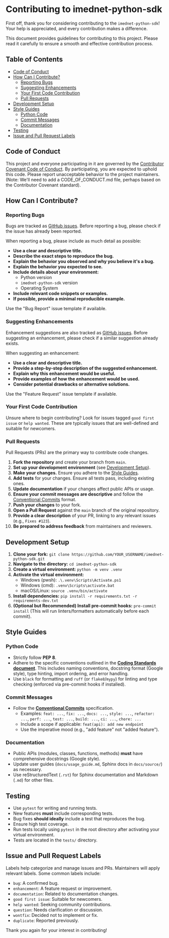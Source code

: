 # Contributing to imednet-python-sdk

First off, thank you for considering contributing to the `imednet-python-sdk`! Your help is appreciated, and every contribution makes a difference.

This document provides guidelines for contributing to this project. Please read it carefully to ensure a smooth and effective contribution process.

## Table of Contents

* [Code of Conduct](#code-of-conduct)
* [How Can I Contribute?](#how-can-i-contribute)
  * [Reporting Bugs](#reporting-bugs)
  * [Suggesting Enhancements](#suggesting-enhancements)
  * [Your First Code Contribution](#your-first-code-contribution)
  * [Pull Requests](#pull-requests)
* [Development Setup](#development-setup)
* [Style Guides](#style-guides)
  * [Python Code](#python-code)
  * [Commit Messages](#commit-messages)
  * [Documentation](#documentation)
* [Testing](#testing)
* [Issue and Pull Request Labels](#issue-and-pull-request-labels)

## Code of Conduct

This project and everyone participating in it are governed by the [Contributor Covenant Code of Conduct](CODE_OF_CONDUCT.md). By participating, you are expected to uphold this code. Please report unacceptable behavior to the project maintainers. (Note: We'll need to add a CODE_OF_CONDUCT.md file, perhaps based on the Contributor Covenant standard).

## How Can I Contribute?

### Reporting Bugs

Bugs are tracked as [GitHub issues](https://github.com/FrederickdeRuiter/imednet-python-sdk/issues). Before reporting a bug, please check if the issue has already been reported.

When reporting a bug, please include as much detail as possible:

* **Use a clear and descriptive title.**
* **Describe the exact steps to reproduce the bug.**
* **Explain the behavior you observed and why you believe it's a bug.**
* **Explain the behavior you expected to see.**
* **Include details about your environment:**
  * Python version
  * `imednet-python-sdk` version
  * Operating System
* **Include relevant code snippets or examples.**
* **If possible, provide a minimal reproducible example.**

Use the "Bug Report" issue template if available.

### Suggesting Enhancements

Enhancement suggestions are also tracked as [GitHub issues](https://github.com/FrederickdeRuiter/imednet-python-sdk/issues). Before suggesting an enhancement, please check if a similar suggestion already exists.

When suggesting an enhancement:

* **Use a clear and descriptive title.**
* **Provide a step-by-step description of the suggested enhancement.**
* **Explain why this enhancement would be useful.**
* **Provide examples of how the enhancement would be used.**
* **Consider potential drawbacks or alternative solutions.**

Use the "Feature Request" issue template if available.

### Your First Code Contribution

Unsure where to begin contributing? Look for issues tagged `good first issue` or `help wanted`. These are typically issues that are well-defined and suitable for newcomers.

### Pull Requests

Pull Requests (PRs) are the primary way to contribute code changes.

1. **Fork the repository** and create your branch from `main`.
2. **Set up your development environment** (see [Development Setup](#development-setup)).
3. **Make your changes.** Ensure you adhere to the [Style Guides](#style-guides).
4. **Add tests** for your changes. Ensure all tests pass, including existing ones.
5. **Update documentation** if your changes affect public APIs or usage.
6. **Ensure your commit messages are descriptive** and follow the [Conventional Commits](#commit-messages) format.
7. **Push your changes** to your fork.
8. **Open a Pull Request** against the `main` branch of the original repository.
9. **Provide a clear description** of your PR, linking to any relevant issues (e.g., `Fixes #123`).
10. **Be prepared to address feedback** from maintainers and reviewers.

## Development Setup

1. **Clone your fork:** `git clone https://github.com/YOUR_USERNAME/imednet-python-sdk.git`
2. **Navigate to the directory:** `cd imednet-python-sdk`
3. **Create a virtual environment:** `python -m venv .venv`
4. **Activate the virtual environment:**
    * Windows (pwsh): `.\.venv\Scripts\Activate.ps1`
    * Windows (cmd): `.venv\Scripts\activate.bat`
    * macOS/Linux: `source .venv/bin/activate`
5. **Install dependencies:** `pip install -r requirements.txt -r requirements-dev.txt`
6. **(Optional but Recommended) Install pre-commit hooks:** `pre-commit install` (This will run linters/formatters automatically before each commit).

## Style Guides

### Python Code

* Strictly follow **PEP 8**.
* Adhere to the specific conventions outlined in the [**Coding Standards document**](docs/coding_standards.md). This includes naming conventions, docstring format (Google style), type hinting, import ordering, and error handling.
* Use `black` for formatting and `ruff` (or `flake8`/`mypy`) for linting and type checking (enforced via pre-commit hooks if installed).

### Commit Messages

* Follow the [**Conventional Commits**](https://www.conventionalcommits.org/en/v1.0.0/) specification.
  * Examples: `feat: ...`, `fix: ...`, `docs: ...`, `style: ...`, `refactor: ...`, `perf: ...`, `test: ...`, `build: ...`, `ci: ...`, `chore: ...`
  * Include a scope if applicable: `feat(api): add new endpoint`
  * Use the imperative mood (e.g., "add feature" not "added feature").

### Documentation

* Public APIs (modules, classes, functions, methods) **must** have comprehensive docstrings (Google style).
* Update user guides (`docs/usage_guide.md`, Sphinx docs in `docs/source/`) as necessary.
* Use reStructuredText (`.rst`) for Sphinx documentation and Markdown (`.md`) for other files.

## Testing

* Use `pytest` for writing and running tests.
* New features **must** include corresponding tests.
* Bug fixes **should ideally** include a test that reproduces the bug.
* Ensure high test coverage.
* Run tests locally using `pytest` in the root directory after activating your virtual environment.
* Tests are located in the `tests/` directory.

## Issue and Pull Request Labels

Labels help categorize and manage issues and PRs. Maintainers will apply relevant labels. Some common labels include:

* `bug`: A confirmed bug.
* `enhancement`: A feature request or improvement.
* `documentation`: Related to documentation changes.
* `good first issue`: Suitable for newcomers.
* `help wanted`: Seeking community contributions.
* `question`: Needs clarification or discussion.
* `wontfix`: Decided not to implement or fix.
* `duplicate`: Reported previously.

Thank you again for your interest in contributing!
